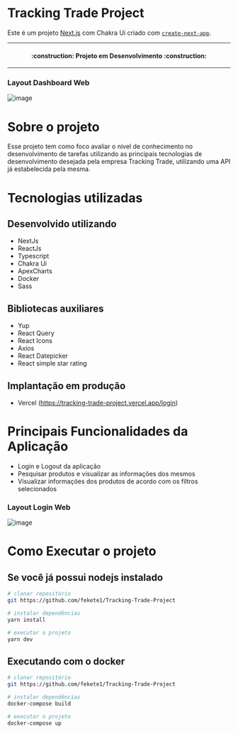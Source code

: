 

# Tracking Trade Project
Este é um projeto [Next.js](https://nextjs.org/) com Chakra Ui criado com [`create-next-app`](https://github.com/vercel/next.js/tree/canary/packages/create-next-app).

<hr>
<h4 align="center"> 
    :construction:  Projeto em Desenvolvimento  :construction:
</h4>
<hr>

### Layout Dashboard Web
![image](https://user-images.githubusercontent.com/39523817/180320051-ddc89bd3-65ed-48aa-97af-7678b7e921f5.png)


# Sobre o projeto
Esse projeto tem como foco avaliar o nível de conhecimento no desenvolvimento de tarefas utilizando as principais tecnologias de desenvolvimento desejada pela empresa Tracking Trade, utilizando uma API já estabelecida pela mesma.

# Tecnologias utilizadas
## Desenvolvido utilizando
- NextJs
- ReactJs
- Typescript
- Chakra Ui
- ApexCharts
- Docker
- Sass

## Bibliotecas auxiliares
- Yup
- React Query
- React Icons
- Axios
- React Datepicker
- React simple star rating

## Implantação em produção
- Vercel
(https://tracking-trade-project.vercel.app/login)

# Principais Funcionalidades da Aplicação
- Login e Logout da aplicação
- Pesquisar produtos e visualizar as informações dos mesmos 
- Visualizar informações dos produtos de acordo com os filtros selecionados

### Layout Login Web
![image](https://user-images.githubusercontent.com/39523817/180321005-f82c81ab-9925-4bde-8675-163ca8d2fe72.png)


# Como Executar o projeto


## Se você já possui nodejs instalado
```bash
# clonar repositório
git https://github.com/fekete1/Tracking-Trade-Project

# instalar dependências
yarn install

# executar o projeto
yarn dev
```

## Executando com o docker
```bash
# clonar repositório
git https://github.com/fekete1/Tracking-Trade-Project

# instalar dependências
docker-compose build

# executar o projeto
docker-compose up
```
